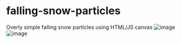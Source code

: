 # falling-snow-particles
Overly simple falling snow particles using HTML/JS canvas
![image](https://user-images.githubusercontent.com/108158031/209894694-82c90b95-9ed5-4f0c-890d-cf24c9dfe15c.png)
![image](https://user-images.githubusercontent.com/108158031/209894768-c737cf48-ddf9-4fa3-be53-ab78d6fdb883.png)

